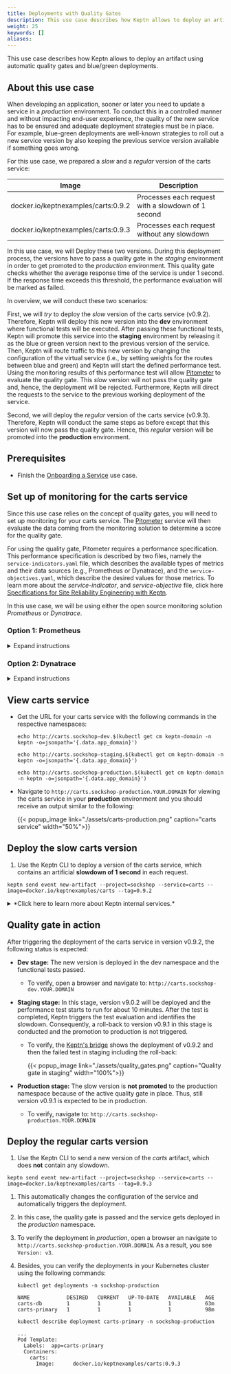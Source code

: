 ```yaml
---
title: Deployments with Quality Gates
description: This use case describes how Keptn allows to deploy an artifact using automatic quality gates and blue/green deployments.
weight: 25
keywords: []
aliases:
---
```


This use case describes how Keptn allows to deploy an artifact using automatic quality gates and blue/green deployments.

## About this use case

When developing an application, sooner or later you need to update a service in a *production* environment. To conduct this in a controlled manner and without impacting end-user experience, the quality of the new service has to be ensured and adequate deployment strategies must be in place. For example, blue-green deployments are well-known strategies to roll out a new service version by also keeping the previous service version available if something goes wrong.

For this use case, we prepared a *slow* and a *regular* version of the carts service:

| Image                                 | Description                                        |
|---------------------------------------|----------------------------------------------------|
| docker.io/keptnexamples/carts:0.9.2   | Processes each request with a slowdown of 1 second |
| docker.io/keptnexamples/carts:0.9.3   | Processes each request without any slowdown        |

In this use case, we will Deploy these two versions.
During this deployment process, the versions have to pass a quality gate
in the *staging* environment in order to get promoted to the *production* environment.
This quality gate checks whether the average response time of the service is under 1&nbsp;second. If the response time exceeds this threshold, the performance evaluation will be marked as failed.

In overview, we will conduct these two scenarios:

First, we will *try* to deploy the *slow* version of the carts service (v0.9.2). Therefore, Keptn will deploy this new version into the **dev** environment where functional tests will be executed. After passing these functional tests, Keptn will promote this service into the **staging** environment by releasing it as the blue or green version next to the previous version of the service. Then, Keptn will route traffic to this new version by changing the configuration of the virtual service (i.e., by setting weights for the routes between blue and green) and Keptn will start the defined performance test. Using the monitoring results of this performance test will allow [Pitometer](https://github.com/keptn/pitometer) to evaluate the quality gate. This *slow* version will not pass the quality gate and, hence, the deployment will be rejected. Furthermore, Keptn will direct the requests to the service to the previous working deployment of the service. 

Second, we will deploy the *regular* version of the carts service (v0.9.3). Therefore, Keptn will conduct the same steps as before except that this version will now pass the quality gate. Hence, this *regular* version will be promoted into the **production** environment.

## Prerequisites

- Finish the [Onboarding a Service](../onboard-carts-service/) use case.

## Set up of monitoring for the carts service
Since this use case relies on the concept of quality gates, you will need to set up monitoring for your carts service.
The [Pitometer](https://github.com/keptn/pitometer) service will then evaluate the data coming from the monitoring solution to determine a score for the quality gate.

For using the quality gate, Pitometer requires a performance specification.
This performance specification is described by two files, namely the `service-indicators.yaml` file, which describes the available types of metrics and their data sources (e.g., Prometheus or Dynatrace), and the `service-objectives.yaml`, which describe the desired values for those metrics. To learn more about the *service-indicator*, and *service-objective* file, click here [Specifications for Site Reliability Engineering with Keptn](https://github.com/keptn/keptn/blob/0.5.0/specification/sre.md).

In this use case, we will be using either the open source monitoring solution *Prometheus* or *Dynatrace*.

### Option 1: Prometheus
<details><summary>Expand instructions</summary>
<p>

To set up the quality gates for the carts service, please navigate to the `examples/onboarding-carts` folder. This folder contains the files `service-indicators.yaml` and `service-objectives-prometheus-only.yaml`. To set the quality gates based on those files, upload it via the following command:

```console
keptn add-resource --project=sockshop --service=carts --stage=staging --resource=service-indicators.yaml --resourceUri=service-indicators.yaml
keptn add-resource --project=sockshop --service=carts --stage=staging --resource=service-objectives-prometheus-only.yaml --resourceUri=service-objectives.yaml
```

Afterwards, execute the following command to set up the rules for the Prometheus Alerting Manager based on those quality gates:

```
keptn configure monitoring prometheus --project=sockshop --service=carts
```

To verify that the rules are correctly set up, you can access Prometheus by enabling port-forwarding for the prometheus-service:

```console
kubectl port-forward svc/prometheus-service 8080 -n monitoring
```

It is then available on [localhost:8080/targets](http://localhost:8080/targets) where you can see the three targets for the carts service:

  {{< popup_image link="./assets/prometheus-targets.png" caption="Prometheus Targets">}}

 </p>
</details>

### Option 2: Dynatrace
<details><summary>Expand instructions</summary>
<p>
Please make sure you have followed the instructions for setting up [Dynatrace](../../monitoring/dynatrace).

To set up the quality gates for the carts service, please navigate to the `examples/onboarding-carts` folder. This folder contains the files `service-indicators.yaml` and `service-objectives-with-dynatrace.yaml`. To set the quality gates based on those files, upload it via the following command:

  ```console
  keptn add-resource --project=sockshop --service=carts --stage=staging --resource=service-indicators.yaml --resourceUri=service-indicators.yaml
  ```
  
  ```console
  keptn add-resource --project=sockshop --service=carts --stage=staging --resource=service-objectives-dynatrace-only.yaml --resourceUri=service-objectives.yaml
  ```

</p>
</details>

## View carts service

- Get the URL for your carts service with the following commands in the respective namespaces:

  ```console
  echo http://carts.sockshop-dev.$(kubectl get cm keptn-domain -n keptn -o=jsonpath='{.data.app_domain}')
  ```
  ```console
  echo http://carts.sockshop-staging.$(kubectl get cm keptn-domain -n keptn -o=jsonpath='{.data.app_domain}')
  ```
  ```console
  echo http://carts.sockshop-production.$(kubectl get cm keptn-domain -n keptn -o=jsonpath='{.data.app_domain}')
  ```

- Navigate to `http://carts.sockshop-production.YOUR.DOMAIN` for viewing the carts service in your **production** environment and you should receive an output similar to the following:

    {{< popup_image
      link="./assets/carts-production.png"
      caption="carts service"
      width="50%">}}

## Deploy the slow carts version

1. Use the Keptn CLI to deploy a version of the carts service, which contains an artificial **slowdown of 1 second** in each request.

  ```console
  keptn send event new-artifact --project=sockshop --service=carts --image=docker.io/keptnexamples/carts --tag=0.9.2
  ```

<details><summary>*Click here to learn more about Keptn internal services.*</summary>
<p>
The [send event new-artifact](../../reference/cli/#keptn-send-event-new-artifact) command changes the configuration of the service and automatically triggers the following Keptn services:

* **Phase 1**: Deploying, testing and evaluating the test in the *dev* stage:
    * **helm-service**: This service deploys the new artifact to *dev*.
    * **jmeter-service**: This service runs a basic health check and a functional tests in *dev*. Afterwards, this service sends an event of type `sh.keptn.events.tests-finished`. 
    * **pitometer-service**: This service picks up the event and evaluates the test runs based on the  performance signature. Since in the *dev* environment, only functional tests are executed, the pitometer-service will mark the test run as successful (functional failures would have been detected by the **jmeter-service**).
    * **gatekeeper-service**: This service promotes the artifact to the next stage, i.e., *staging*.

* **Phase 2**: Deploying, testing and evaluating the test in the *staging* stage:
    * **helm-service**: This service deploys the new artifact to *staging* using a blue/green deployment strategy.
    * **jmeter-service**: This service runs a performance test in *staging* and sends the `sh.keptn.events.tests-finished` event.
    * **pitometer-service**: This service picks up the event and this time, the quality gates of the service will be evaluated because we are using the performance-test-strategy for this stage. This means that the pitometer-service will fetch the metrics for the *carts* service from either Prometheus or Dynatrace, depending on how you set up the monitoring for your service earlier. Based on the results of that evaluation, the pitometer-service will mark the test run execution as successful or failed. In our scenario, the pitometer-service will mark it as failed since the response time thresholds will be exceeded.
    * **gatekeeper-service**: This service receives a `sh.keptn.events.evaluation-done` event, which contains the result of the evaluation of the pitometer-service. Since in this case the performance test run failed, the gatekeeper-service automatically initiates an rollback to the previous version in *staging* and the artifact won't be promoted to *production*.

</p>
</details>

## Quality gate in action

After triggering the deployment of the carts service in version v0.9.2, the following status is expected:

* **Dev stage:** The new version is deployed in the dev namespace and the functional tests passed.
  * To verify, open a browser and navigate to: `http://carts.sockshop-dev.YOUR.DOMAIN`

* **Staging stage:** In this stage, version v9.0.2 will be deployed and the performance test starts to run for about 10 minutes. After the test is completed, Keptn triggers the test evaluation and identifies the slowdown. Consequently, a roll-back to version v0.9.1 in this stage is conducted and the promotion to production is not triggered.
  * To verify, the [Keptn's bridge](../../reference/keptnsbridge/#usage) shows the deployment of v0.9.2 and then the failed test in staging including the roll-back:

    {{< popup_image
      link="./assets/quality_gates.png"
      caption="Quality gate in staging"
      width="100%">}}

* **Production stage:** The slow version is **not promoted** to the production namespace because of the active quality gate in place. Thus, still version v0.9.1 is expected to be in production.
  * To verify, navigate to: `http://carts.sockshop-production.YOUR.DOMAIN`

## Deploy the regular carts version

1. Use the Keptn CLI to send a new version of the *carts* artifact, which does **not** contain any slowdown.
  ```console
  keptn send event new-artifact --project=sockshop --service=carts --image=docker.io/keptnexamples/carts --tag=0.9.3
  ```

1. This automatically changes the configuration of the service and automatically triggers the deployment.

1. In this case, the quality gate is passed and the service gets deployed in the *production* namespace. 

1. To verify the deployment in *production*, open a browser an navigate to `http://carts.sockshop-production.YOUR.DOMAIN`. As a result, you see `Version: v3`.

1. Besides, you can verify the deployments in your Kubernetes cluster using the following commands: 

    ```console
    kubectl get deployments -n sockshop-production
    ``` 

    ```console
    NAME            DESIRED   CURRENT   UP-TO-DATE   AVAILABLE   AGE
    carts-db        1         1         1            1           63m
    carts-primary   1         1         1            1           98m
    ```

    ```console
    kubectl describe deployment carts-primary -n sockshop-production
    ``` 
    
    ```console
    ...
    Pod Template:
      Labels:  app=carts-primary
      Containers:
        carts:
          Image:      docker.io/keptnexamples/carts:0.9.3
    ```
